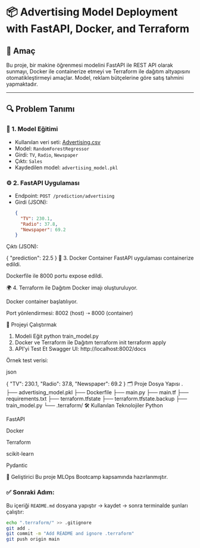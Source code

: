 # 📦 Advertising Model Deployment with FastAPI, Docker, and Terraform

## 🎯 Amaç
Bu proje, bir makine öğrenmesi modelini FastAPI ile REST API olarak sunmayı, Docker ile containerize etmeyi ve Terraform ile dağıtım altyapısını otomatikleştirmeyi amaçlar. Model, reklam bütçelerine göre satış tahmini yapmaktadır.

---

## 🔍 Problem Tanımı

### 🧠 1. Model Eğitimi
- Kullanılan veri seti: [Advertising.csv](https://raw.githubusercontent.com/erkansirin78/datasets/master/Advertising.csv)
- Model: `RandomForestRegressor`
- Girdi: `TV`, `Radio`, `Newspaper`
- Çıktı: `Sales`
- Kaydedilen model: `advertising_model.pkl`

### ⚙️ 2. FastAPI Uygulaması
- Endpoint: `POST /prediction/advertising`
- Girdi (JSON):
  ```json
  {
    "TV": 230.1,
    "Radio": 37.8,
    "Newspaper": 69.2
  }
Çıktı (JSON):

{
  "prediction": 22.5
}
🐳 3. Docker Container
FastAPI uygulaması containerize edildi.

Dockerfile ile 8000 portu expose edildi.

🌍 4. Terraform ile Dağıtım
Docker imajı oluşturuluyor.

Docker container başlatılıyor.

Port yönlendirmesi: 8002 (host) ➝ 8000 (container)

🚀 Projeyi Çalıştırmak
1. Modeli Eğit
python train_model.py
2. Docker ve Terraform ile Dağıtım
terraform init
terraform apply
3. API'yi Test Et
Swagger UI: http://localhost:8002/docs

Örnek test verisi:

json

{
  "TV": 230.1,
  "Radio": 37.8,
  "Newspaper": 69.2
}
🗂️ Proje Dosya Yapısı
.
├── advertising_model.pkl
├── Dockerfile
├── main.py
├── main.tf
├── requirements.txt
├── terraform.tfstate
├── terraform.tfstate.backup
├── train_model.py
└── .terraform/
🛠️ Kullanılan Teknolojiler
Python

FastAPI

Docker

Terraform

scikit-learn

Pydantic

👤 Geliştirici
Bu proje MLOps Bootcamp kapsamında hazırlanmıştır.



### ✅ Sonraki Adım:
Bu içeriği `README.md` dosyana yapıştır → kaydet → sonra terminalde şunları çalıştır:

```bash
echo ".terraform/" >> .gitignore
git add .
git commit -m "Add README and ignore .terraform"
git push origin main